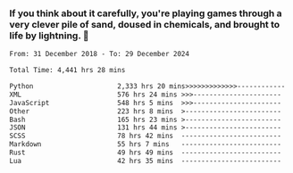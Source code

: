 ### If you think about it carefully, you're playing games through a very clever pile of sand, doused in chemicals, and brought to life by lightning.  👋


<!--START_SECTION:waka-->

```txt
From: 31 December 2018 - To: 29 December 2024

Total Time: 4,441 hrs 28 mins

Python                     2,333 hrs 20 mins>>>>>>>>>>>>>------------   52.54 %
XML                        576 hrs 24 mins >>>----------------------   12.98 %
JavaScript                 548 hrs 5 mins  >>>----------------------   12.34 %
Other                      223 hrs 8 mins  >------------------------   05.02 %
Bash                       165 hrs 23 mins >------------------------   03.72 %
JSON                       131 hrs 44 mins >------------------------   02.97 %
SCSS                       78 hrs 42 mins  -------------------------   01.77 %
Markdown                   55 hrs 7 mins   -------------------------   01.24 %
Rust                       49 hrs 49 mins  -------------------------   01.12 %
Lua                        42 hrs 35 mins  -------------------------   00.96 %
```

<!--END_SECTION:waka-->

